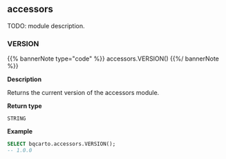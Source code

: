 ## accessors

<div class="badge core"></div>

TODO: module description.

### VERSION

{{% bannerNote type="code" %}}
accessors.VERSION()
{{%/ bannerNote %}}

**Description**

Returns the current version of the accessors module.

**Return type**

`STRING`

**Example**

```sql
SELECT bqcarto.accessors.VERSION();
-- 1.0.0
```